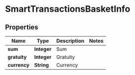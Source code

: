 
# SmartTransactionsBasketInfo

## Properties
Name | Type | Description | Notes
------------ | ------------- | ------------- | -------------
**sum** | **Integer** | Sum | 
**gratuity** | **Integer** | Gratuity | 
**currency** | **String** | Currency | 



